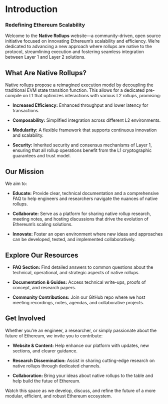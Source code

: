 # Introduction

### Redefining Ethereum Scalability

Welcome to the **Native Rollups** website—a community-driven, open source initiative focused on innovating Ethereum’s scalability and efficiency. We’re dedicated to advancing a new approach where rollups are native to the protocol, streamlining execution and fostering seamless integration between Layer 1 and Layer 2 solutions.

## What Are Native Rollups?

Native rollups propose a reimagined execution model by decoupling the traditional EVM state transition function. This allows for a dedicated pre-compile on L1 that optimizes interactions with various L2 rollups, promising:

- **Increased Efficiency:** Enhanced throughput and lower latency for transactions.  

- **Composability:** Simplified integration across different L2 environments.  

- **Modularity:** A flexible framework that supports continuous innovation and scalability.  

- **Security:** Inherited security and consensus mechanisms of Layer 1, ensuring that all rollup operations benefit from the L1 cryptographic guarantees and trust model.  

## Our Mission

We aim to:

- **Educate:** Provide clear, technical documentation and a comprehensive FAQ to help engineers and researchers navigate the nuances of native rollups.  

- **Collaborate:** Serve as a platform for sharing native rollup research, meeting notes, and hosting discussions that drive the evolution of Ethereum’s scaling solutions.  

- **Innovate:** Foster an open environment where new ideas and approaches can be developed, tested, and implemented collaboratively.

## Explore Our Resources

- **FAQ Section:** Find detailed answers to common questions about the technical, operational, and strategic aspects of native rollups.  

- **Documentation & Guides:** Access technical write-ups, proofs of concept, and research papers.  

- **Community Contributions:** Join our GitHub repo where we host meeting recordings, notes, agendas, and collaborative projects.  

## Get Involved

Whether you’re an engineer, a researcher, or simply passionate about the future of Ethereum, we invite you to contribute:

- **Website & Content:** Help enhance our platform with updates, new sections, and clearer guidance.  

- **Research Dissemination:** Assist in sharing cutting-edge research on native rollups through dedicated channels.  

- **Collaboration:** Bring your ideas about native rollups to the table and help build the futue of Ethereum.  

Watch this space as we develop, discuss, and refine the future of a more modular, efficient, and robust Ethereum ecosystem.
